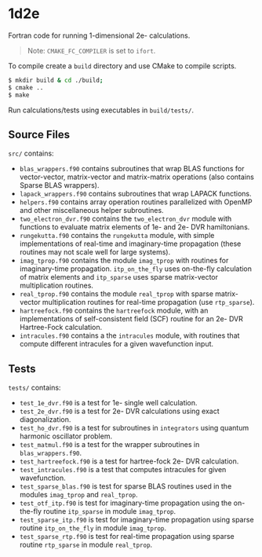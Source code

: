 # 1d2e

Fortran code for running 1-dimensional 2e- calculations.

> Note: `CMAKE_FC_COMPILER` is set to `ifort`.

To compile create a `build` directory and use CMake to compile scripts.
```sh
$ mkdir build & cd ./build;
$ cmake ..
$ make
```

Run calculations/tests using executables in `build/tests/`. 


## Source Files

`src/` contains:

- `blas_wrappers.f90` contains subroutines that wrap BLAS functions for vector-vector, matrix-vector and matrix-matrix operations (also contains Sparse BLAS wrappers).
- `lapack_wrappers.f90` contains subroutines that wrap LAPACK functions.
- `helpers.f90` contains  array operation routines parallelized with OpenMP and other miscellaneous helper subroutines.
- `two_electron_dvr.f90` contains the `two_electron_dvr` module with functions to evaluate matrix elements of 1e- and 2e- DVR hamiltonians.
- `rungekutta.f90` contains the `rungekutta` module, with simple implementations of real-time and imaginary-time propagation (these routines may not scale well for large systems).
- `imag_tprop.f90` contains the module `imag_tprop` with routines for imaginary-time propagation. `itp_on_the_fly` uses on-the-fly calculation of matrix elements and `itp_sparse` uses sparse matrix-vector multiplication routines.
- `real_tprop.f90` contains the module `real_tprop` with sparse matrix-vector multiplication routines for real-time propagation  (use `rtp_sparse`).
- `hartreefock.f90` contains the `hartreefock` module, with an implementations of self-consistent field (SCF) routine for an 2e- DVR Hartree-Fock calculation.
- `intracules.f90` contains a the `intracules` module, with routines that compute different intracules for a given wavefunction input.

## Tests

`tests/` contains:

- `test_1e_dvr.f90` is a test for 1e- single well calculation.
- `test_2e_dvr.f90` is a test for 2e- DVR calculations using exact diagonalization. 
- `test_ho_dvr.f90` is a test for subroutines in `integrators` using quantum harmonic oscillator problem.  
- `test_matmul.f90` is a test for the wrapper subroutines in `blas_wrappers.f90`.
- `test_hartreefock.f90` is a test for hartree-fock 2e- DVR calculation.
- `test_intracules.f90` is a test that computes intracules for given wavefunction.
- `test_sparse_blas.f90` is test for sparse BLAS routines used in the modules `imag_tprop` and `real_tprop`.
- `test_otf_itp.f90` is test for imaginary-time propagation using the on-the-fly routine `itp_sparse` in module `imag_tprop`.
- `test_sparse_itp.f90` is test for imaginary-time propagation using sparse routine `itp_on_the_fly` in module `imag_tprop`.
- `test_sparse_rtp.f90` is test for real-time propagation using sparse routine `rtp_sparse` in module `real_tprop`.